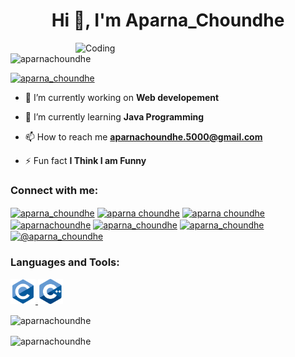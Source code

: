 <h1 align="center">Hi 👋, I'm Aparna_Choundhe</h1>
<img align="right" alt="Coding" width="400"src="https://media1.giphy.com/media/L1R1tvI9svkIWwpVYr/200w.webp?cid=ecf05e47du8vyvc9jzct5j7ssv6amw4xzyc1lsimj801j8fw&rid=200w.webp&ct=g">
<p align="left"> <img src="https://komarev.com/ghpvc/?username=aparnachoundhe&label=Profile%20views&color=0e75b6&style=flat" alt="aparnachoundhe" /> </p>

<p align="left"> <a href="https://twitter.com/aparna_choundhe" target="blank"><img src="https://img.shields.io/twitter/follow/aparna_choundhe?logo=twitter&style=for-the-badge" alt="aparna_choundhe" /></a> </p>

- 🔭 I’m currently working on **Web developement**

- 🌱 I’m currently learning **Java Programming**

- 📫 How to reach me **aparnachoundhe.5000@gmail.com**

- ⚡ Fun fact **I Think I am Funny**

<h3 align="left">Connect with me:</h3>
<p align="left">
<a href="https://twitter.com/aparna_choundhe" target="blank"><img align="center" src="https://raw.githubusercontent.com/rahuldkjain/github-profile-readme-generator/master/src/images/icons/Social/twitter.svg" alt="aparna_choundhe" height="30" width="40" /></a>
<a href="https://linkedin.com/in/aparna choundhe" target="blank"><img align="center" src="https://raw.githubusercontent.com/rahuldkjain/github-profile-readme-generator/master/src/images/icons/Social/linked-in-alt.svg" alt="aparna choundhe" height="30" width="40" /></a>
<a href="https://fb.com/aparna choundhe" target="blank"><img align="center" src="https://raw.githubusercontent.com/rahuldkjain/github-profile-readme-generator/master/src/images/icons/Social/facebook.svg" alt="aparna choundhe" height="30" width="40" /></a>
<a href="https://www.codechef.com/users/aparnachoundhe" target="blank"><img align="center" src="https://cdn.jsdelivr.net/npm/simple-icons@3.1.0/icons/codechef.svg" alt="aparnachoundhe" height="30" width="40" /></a>
<a href="https://www.hackerrank.com/aparna_choundhe" target="blank"><img align="center" src="https://raw.githubusercontent.com/rahuldkjain/github-profile-readme-generator/master/src/images/icons/Social/hackerrank.svg" alt="aparna_choundhe" height="30" width="40" /></a>
<a href="https://codeforces.com/profile/aparna_choundhe" target="blank"><img align="center" src="https://raw.githubusercontent.com/rahuldkjain/github-profile-readme-generator/master/src/images/icons/Social/codeforces.svg" alt="aparna_choundhe" height="30" width="40" /></a>
<a href="https://www.hackerearth.com/@aparna_choundhe" target="blank"><img align="center" src="https://raw.githubusercontent.com/rahuldkjain/github-profile-readme-generator/master/src/images/icons/Social/hackerearth.svg" alt="@aparna_choundhe" height="30" width="40" /></a>
</p>

<h3 align="left">Languages and Tools:</h3>
<p align="left"> <a href="https://www.cprogramming.com/" target="_blank" rel="noreferrer"> <img src="https://raw.githubusercontent.com/devicons/devicon/master/icons/c/c-original.svg" alt="c" width="40" height="40"/> </a> <a href="https://www.w3schools.com/cpp/" target="_blank" rel="noreferrer"> <img src="https://raw.githubusercontent.com/devicons/devicon/master/icons/cplusplus/cplusplus-original.svg" alt="cplusplus" width="40" height="40"/> </a> </p>

<p><img align="center" src="https://github-readme-stats.vercel.app/api/top-langs?username=aparnachoundhe&show_icons=true&locale=en&layout=compact" alt="aparnachoundhe" /></p>

<p><img align="center" src="https://github-readme-streak-stats.herokuapp.com/?user=aparnachoundhe&" alt="aparnachoundhe" /></p>
